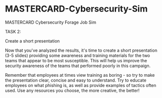 # MASTERCARD-Cybersecurity-Sim
MASTERCARD Cybersecurity Forage Job Sim

TASK 2:

Create a short presentation

Now that you've analyzed the results, it's time to create a short presentation (3-5 slides) providing some awareness and training materials for the two teams that appear to be most susceptible. This will help us improve the security awareness of the teams that performed poorly in this campaign.

Remember that employees at times view training as boring - so try to make the presentation clear, concise and easy to understand. Try to educate employees on what phishing is, as well as provide examples of tactics often used. Use any resources you choose, the more creative, the better!
